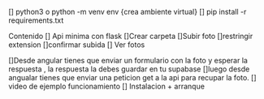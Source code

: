 
[] python3 o python -m venv env {crea ambiente virtual}
    [] pip install -r requirements.txt

Contenido
[] Api minima con flask
    []Crear carpeta
    []Subir foto
        []restringir extension
    []confirmar subida
    [] Ver fotos

[]Desde angular tienes que enviar un formulario con la foto y esperar la respuesta , la respuesta la debes guardar en tu supabase
[]luego desde angualar tienes que enviar una peticion get a la api para recupar la foto.
[] video de ejemplo funcionamiento
[] Instalacion + arranque



